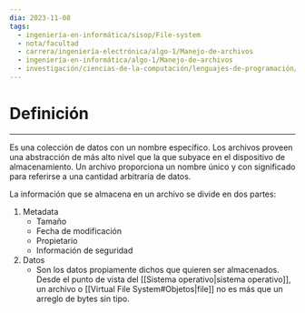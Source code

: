 ```yaml
---
dia: 2023-11-08
tags:
  - ingeniería-en-informática/sisop/File-system
  - nota/facultad
  - carrera/ingeniería-electrónica/algo-1/Manejo-de-archivos
  - ingeniería-en-informática/algo-1/Manejo-de-archivos
  - investigación/ciencias-de-la-computación/lenguajes-de-programación/lenguaje-c
---
```

# Definición
---
Es una colección de datos con un nombre específico. Los archivos proveen una abstracción de más alto nivel que la que subyace en el dispositivo de almacenamiento. Un archivo proporciona un nombre único y con significado para referirse a una cantidad arbitraria de datos.

La información que se almacena en un archivo se divide en dos partes:
1. Metadata
	* Tamaño
	* Fecha de modificación
	* Propietario
	* Información de seguridad
2. Datos
	* Son los datos propiamente dichos que quieren ser almacenados. Desde el punto de vista del [[Sistema operativo|sistema operativo]], un archivo o [[Virtual File System#Objetos|file]] no es más que un arreglo de bytes sin tipo.

